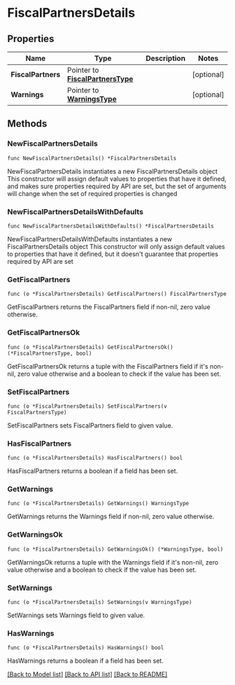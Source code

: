 # FiscalPartnersDetails

## Properties

Name | Type | Description | Notes
------------ | ------------- | ------------- | -------------
**FiscalPartners** | Pointer to [**FiscalPartnersType**](FiscalPartnersType.md) |  | [optional] 
**Warnings** | Pointer to [**WarningsType**](WarningsType.md) |  | [optional] 

## Methods

### NewFiscalPartnersDetails

`func NewFiscalPartnersDetails() *FiscalPartnersDetails`

NewFiscalPartnersDetails instantiates a new FiscalPartnersDetails object
This constructor will assign default values to properties that have it defined,
and makes sure properties required by API are set, but the set of arguments
will change when the set of required properties is changed

### NewFiscalPartnersDetailsWithDefaults

`func NewFiscalPartnersDetailsWithDefaults() *FiscalPartnersDetails`

NewFiscalPartnersDetailsWithDefaults instantiates a new FiscalPartnersDetails object
This constructor will only assign default values to properties that have it defined,
but it doesn't guarantee that properties required by API are set

### GetFiscalPartners

`func (o *FiscalPartnersDetails) GetFiscalPartners() FiscalPartnersType`

GetFiscalPartners returns the FiscalPartners field if non-nil, zero value otherwise.

### GetFiscalPartnersOk

`func (o *FiscalPartnersDetails) GetFiscalPartnersOk() (*FiscalPartnersType, bool)`

GetFiscalPartnersOk returns a tuple with the FiscalPartners field if it's non-nil, zero value otherwise
and a boolean to check if the value has been set.

### SetFiscalPartners

`func (o *FiscalPartnersDetails) SetFiscalPartners(v FiscalPartnersType)`

SetFiscalPartners sets FiscalPartners field to given value.

### HasFiscalPartners

`func (o *FiscalPartnersDetails) HasFiscalPartners() bool`

HasFiscalPartners returns a boolean if a field has been set.

### GetWarnings

`func (o *FiscalPartnersDetails) GetWarnings() WarningsType`

GetWarnings returns the Warnings field if non-nil, zero value otherwise.

### GetWarningsOk

`func (o *FiscalPartnersDetails) GetWarningsOk() (*WarningsType, bool)`

GetWarningsOk returns a tuple with the Warnings field if it's non-nil, zero value otherwise
and a boolean to check if the value has been set.

### SetWarnings

`func (o *FiscalPartnersDetails) SetWarnings(v WarningsType)`

SetWarnings sets Warnings field to given value.

### HasWarnings

`func (o *FiscalPartnersDetails) HasWarnings() bool`

HasWarnings returns a boolean if a field has been set.


[[Back to Model list]](../README.md#documentation-for-models) [[Back to API list]](../README.md#documentation-for-api-endpoints) [[Back to README]](../README.md)


